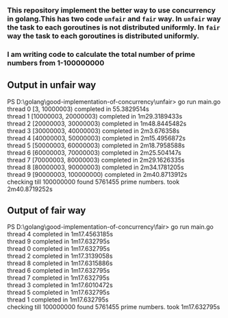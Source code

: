 ### This repository implement the better way to use concurrency in golang.This has two code `unfair` and `fair` way. In `unfair` way the task to each goroutines is not distributed uniformly. In `fair` way the task to each goroutines is distributed uniformly.
### I am writing code to calculate the total number of prime numbers from 1-100000000
## Output in unfair way

PS D:\golang\good-implementation-of-concurrency\unfair> go run main.go<br>
thread 0 [3, 10000003) completed in 55.3829514s<br>
thread 1 [10000003, 20000003) completed in 1m29.3189433s<br>
thread 2 [20000003, 30000003) completed in 1m48.8445482s<br>
thread 3 [30000003, 40000003) completed in 2m3.676358s<br>
thread 4 [40000003, 50000003) completed in 2m15.4956872s<br>
thread 5 [50000003, 60000003) completed in 2m18.7958588s<br>
thread 6 [60000003, 70000003) completed in 2m25.504147s<br>
thread 7 [70000003, 80000003) completed in 2m29.1626335s<br>
thread 8 [80000003, 90000003) completed in 2m34.1781205s<br>
thread 9 [90000003, 100000000) completed in 2m40.8713912s<br>
checking till 100000000 found 5761455 prime numbers. took 2m40.8719252s<br>

## Output of fair way

PS D:\golang\good-implementation-of-concurrency\fair> go run main.go<br>
thread 4 completed in 1m17.4563185s<br>
thread 9 completed in 1m17.632795s<br>
thread 0 completed in 1m17.632795s<br>
thread 2 completed in 1m17.3139058s<br>
thread 8 completed in 1m17.6315886s<br>
thread 6 completed in 1m17.632795s<br>
thread 7 completed in 1m17.632795s<br>
thread 3 completed in 1m17.6010472s<br>
thread 5 completed in 1m17.632795s<br>
thread 1 completed in 1m17.632795s<br>
checking till 100000000 found 5761455 prime numbers. took 1m17.632795s<br>
